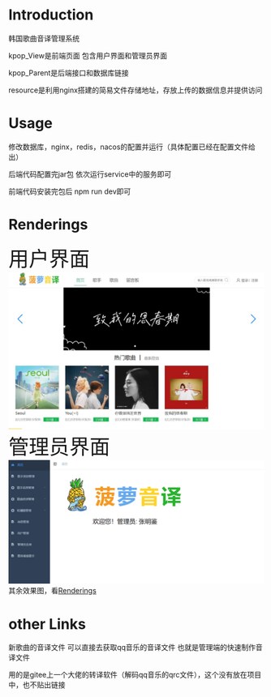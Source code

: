 # Introduction
韩国歌曲音译管理系统  

kpop_View是前端页面 包含用户界面和管理员界面  

kpop_Parent是后端接口和数据库链接  

resource是利用nginx搭建的简易文件存储地址，存放上传的数据信息并提供访问  


# Usage
修改数据库，nginx，redis，nacos的配置并运行（具体配置已经在配置文件给出）

后端代码配置完jar包  依次运行service中的服务即可  

前端代码安装完包后 npm run dev即可

# Renderings
<span style="font-size: 40px;">用户界面</span>
![Renderings 1](https://github.com/xiaoboluo6/kpopyinyi_springboot/blob/master/Renderings/1.jpg)
<span style="font-size: 40px;">管理员界面</span>
![Renderings 1](https://github.com/xiaoboluo6/kpopyinyi_springboot/blob/master/Renderings/5.png)
其余效果图，看[Renderings](https://github.com/xiaoboluo6/kpopyinyi_springboot/blob/master/Renderings)


# other Links
新歌曲的音译文件  可以直接去获取qq音乐的音译文件  也就是管理端的快速制作音译文件

用的是gitee上一个大佬的转译软件（解码qq音乐的qrc文件），这个没有放在项目中，也不贴出链接
